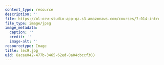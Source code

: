 ```yaml
---
content_type: resource
description: ''
file: https://ol-ocw-studio-app-qa.s3.amazonaws.com/courses/7-014-introductory-biology-spring-2005/8acae042477b346562ed0a04cbccf308_lec9.jpg
file_type: image/jpeg
image_metadata:
  caption: ''
  credit: ''
  image-alt: ''
resourcetype: Image
title: lec9.jpg
uid: 8acae042-477b-3465-62ed-0a04cbccf308
---
```

